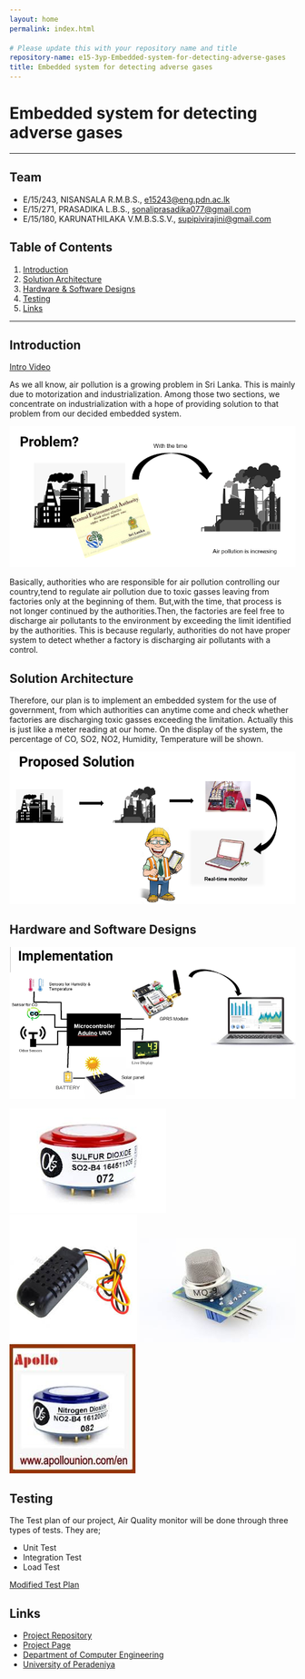 ```yaml
---
layout: home
permalink: index.html

# Please update this with your repository name and title
repository-name: e15-3yp-Embedded-system-for-detecting-adverse-gases
title: Embedded system for detecting adverse gases
---
```


[comment]: # "This is the standard layout for the project, but you can clean this and use your own template"

# Embedded system for detecting adverse gases

---

## Team
-  E/15/243, NISANSALA R.M.B.S., [e15243@eng.pdn.ac.lk](mailto:e15243@eng.pdn.ac.lk)
-  E/15/271, PRASADIKA L.B.S., [sonaliprasadika077@gmail.com](mailto:sonaliprasadika077@gmail.com)
-  E/15/180, KARUNATHILAKA V.M.B.S.S.V., [supipivirajini@gmail.com](mailto:supipivirajini@gmail.com)

## Table of Contents
1. [Introduction](#introduction)
2. [Solution Architecture](#solution-architecture )
3. [Hardware & Software Designs](#hardware-and-software-designs)
4. [Testing](#testing)
5. [Links](#links)

---

## Introduction  

[Intro Video](docs/data/videos/Air_Quality_Monitor.mp4)  


As we all know, air pollution is a growing problem in Sri Lanka. This is mainly due to motorization and industrialization. Among those two sections, we concentrate on industrialization with a hope of providing solution to that problem from our decided embedded system.  

![Image](docs/data/images/1.PNG)  

Basically, authorities who are responsible for air pollution controlling our country,tend to regulate air pollution due to toxic gasses leaving from factories only at the beginning of them. But,with the time, that process is not longer continued by the authorities.Then, the factories are feel free to discharge air pollutants to the environment by exceeding the limit identified by the authorities. This is because regularly, authorities do not have proper system to detect whether a factory is discharging air pollutants with a control.  




## Solution Architecture

Therefore, our plan is to implement an embedded system for the use of government, from which authorities can anytime come and check whether factories are discharging toxic gasses exceeding the limitation. Actually this is just like a meter reading at our home. On the display of the system, the percentage of CO, SO2, NO2, Humidity, Temperature will be shown.  

![Image](docs/data/images/2.PNG)  



## Hardware and Software Designs
  

![Image](docs/data/images/3.PNG)  

  

![Image](docs/data/images/4.jpeg)  ![Image](docs/data/images/5.jpeg)  ![Image](docs/data/images/6.jpeg)  ![Image](docs/data/images/7.jpeg)  






## Testing

The Test plan of our project, Air Quality monitor will be done through three types of tests. They are;

- Unit Test
- Integration Test
- Load Test  
 

[Modified Test Plan](docs/data/pdfs/Group_09_Air_Quality_Monitor_test_plan.pdf)  





## Links

- <a href = "https://github.com/cepdnaclk/e15-3yp-Embedded-system-for-detecting-adverse-gases" target = "_blank"> Project Repository </a>
- <a href = "https://cepdnaclk.github.io/e15-3yp-Embedded-system-for-detecting-adverse-gases/" target = "_blank">Project Page</a>
- <a href = "http://www.ce.pdn.ac.lk/" target = "_blank">Department of Computer Engineering</a>
- <a href = "https://eng.pdn.ac.lk/" target = "_blank">University of Peradeniya</a>


[//]: # (Please refer this to learn more about Markdown syntax)
[//]: # (https://github.com/adam-p/markdown-here/wiki/Markdown-Cheatsheet)
